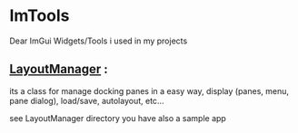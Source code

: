 # ImTools
Dear ImGui Widgets/Tools i used in my projects

## [LayoutManager](LayoutManager) :

its a class for manage docking panes in a easy way, display (panes, menu, pane dialog), load/save, autolayout, etc...

see LayoutManager directory
you have also a sample app
